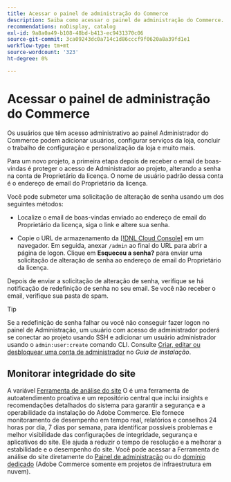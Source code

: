 ```yaml
---
title: Acessar o painel de administração do Commerce
description: Saiba como acessar o painel de administração do Commerce.
recommendations: noDisplay, catalog
exl-id: 9a8a0a49-b108-48bd-b413-ec9431370c06
source-git-commit: 3ca09243dc0a714c1d86cccf9f0620a8a39fd1e1
workflow-type: tm+mt
source-wordcount: '323'
ht-degree: 0%

---
```


# Acessar o painel de administração do Commerce

Os usuários que têm acesso administrativo ao painel Administrador do Commerce podem adicionar usuários, configurar serviços da loja, concluir o trabalho de configuração e personalização da loja e muito mais.

Para um novo projeto, a primeira etapa depois de receber o email de boas-vindas é proteger o acesso de Administrador ao projeto, alterando a senha na conta de Proprietário da licença. O nome de usuário padrão dessa conta é o endereço de email do Proprietário da licença.

Você pode submeter uma solicitação de alteração de senha usando um dos seguintes métodos:

- Localize o email de boas-vindas enviado ao endereço de email do Proprietário da licença, siga o link e altere sua senha.

- Copie o URL de armazenamento da [[!DNL Cloud Console]](../cloud-guide/project/overview.md) em um navegador. Em seguida, anexar `/admin` ao final do URL para abrir a página de logon. Clique em **Esqueceu a senha?** para enviar uma solicitação de alteração de senha ao endereço de email do Proprietário da licença.

Depois de enviar a solicitação de alteração de senha, verifique se há notificação de redefinição de senha no seu email. Se você não receber o email, verifique sua pasta de spam.

>[!TIP]
>
>Se a redefinição de senha falhar ou você não conseguir fazer logon no painel de Administração, um usuário com acesso de administrador poderá se conectar ao projeto usando SSH e adicionar um usuário administrador usando o `admin:user:create` comando CLI. Consulte [Criar, editar ou desbloquear uma conta de administrador](https://experienceleague.adobe.com/docs/commerce-operations/installation-guide/tutorials/admin.html) no _Guia de instalação_.

## Monitorar integridade do site

A variável [Ferramenta de análise do site](https://experienceleague.adobe.com/en/docs/commerce-operations/tools/site-wide-analysis-tool/intro) O é uma ferramenta de autoatendimento proativa e um repositório central que inclui insights e recomendações detalhados do sistema para garantir a segurança e a operabilidade da instalação do Adobe Commerce. Ele fornece monitoramento de desempenho em tempo real, relatórios e conselhos 24 horas por dia, 7 dias por semana, para identificar possíveis problemas e melhor visibilidade das configurações de integridade, segurança e aplicativos do site. Ele ajuda a reduzir o tempo de resolução e a melhorar a estabilidade e o desempenho do site. Você pode acessar a Ferramenta de análise do site diretamente do [Painel de administração](https://experienceleague.adobe.com/en/docs/commerce-operations/tools/site-wide-analysis-tool/access#option-2-logging-in-to-your-site-wide-analysis-tool-dashboard-from-your-stores-admin-panel) ou do [domínio dedicado](https://experienceleague.adobe.com/en/docs/commerce-operations/tools/site-wide-analysis-tool/access#option-1-logging-in-to-your-site-wide-analysis-tool-dashboard-directly-from-the-site-wide-analysis-tool-domain-for-adobe-commerce-on-cloud-infrastructure-only) (Adobe Commerce somente em projetos de infraestrutura em nuvem).
